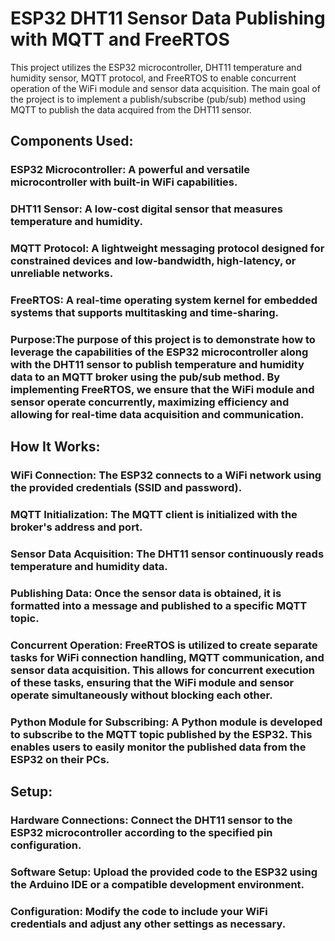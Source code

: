 # ESP32 DHT11 Sensor Data Publishing with MQTT and FreeRTOS
This project utilizes the ESP32 microcontroller, DHT11 temperature and humidity sensor, MQTT protocol, and FreeRTOS to enable concurrent operation of the WiFi module and sensor data acquisition. The main goal of the project is to implement a publish/subscribe (pub/sub) method using MQTT to publish the data acquired from the DHT11 sensor.

## Components Used:
### ESP32 Microcontroller: A powerful and versatile microcontroller with built-in WiFi capabilities.
### DHT11 Sensor: A low-cost digital sensor that measures temperature and humidity.
### MQTT Protocol: A lightweight messaging protocol designed for constrained devices and low-bandwidth, high-latency, or unreliable networks.
### FreeRTOS: A real-time operating system kernel for embedded systems that supports multitasking and time-sharing.

### Purpose:The purpose of this project is to demonstrate how to leverage the capabilities of the ESP32 microcontroller along with the DHT11 sensor to publish temperature and humidity data to an MQTT broker using the pub/sub method. By implementing FreeRTOS, we ensure that the WiFi module and sensor operate concurrently, maximizing efficiency and allowing for real-time data acquisition and communication.

## How It Works:
### WiFi Connection: The ESP32 connects to a WiFi network using the provided credentials (SSID and password).
### MQTT Initialization: The MQTT client is initialized with the broker's address and port.
### Sensor Data Acquisition: The DHT11 sensor continuously reads temperature and humidity data.
### Publishing Data: Once the sensor data is obtained, it is formatted into a message and published to a specific MQTT topic.
### Concurrent Operation: FreeRTOS is utilized to create separate tasks for WiFi connection handling, MQTT communication, and sensor data acquisition. This allows for concurrent execution of these tasks, ensuring that the WiFi module and sensor operate simultaneously without blocking each other.
### Python Module for Subscribing: A Python module is developed to subscribe to the MQTT topic published by the ESP32. This enables users to easily monitor the published data from the ESP32 on their PCs.

## Setup:
### Hardware Connections: Connect the DHT11 sensor to the ESP32 microcontroller according to the specified pin configuration.
### Software Setup: Upload the provided code to the ESP32 using the Arduino IDE or a compatible development environment.
### Configuration: Modify the code to include your WiFi credentials and adjust any other settings as necessary.

